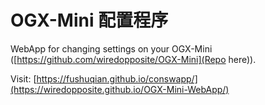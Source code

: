 # OGX-Mini 配置程序
WebApp for changing settings on your OGX-Mini ([https://github.com/wiredopposite/OGX-Mini](Repo here)).

Visit: [https://fushuqian.github.io/conswapp/](https://wiredopposite.github.io/OGX-Mini-WebApp/)

